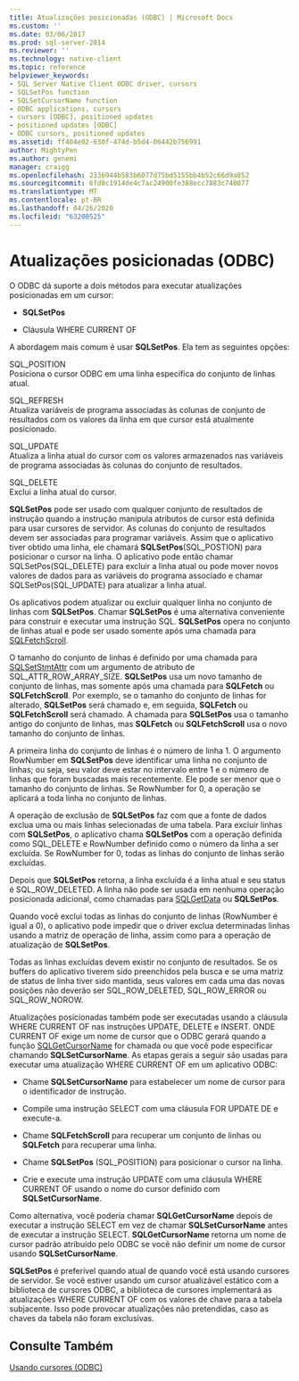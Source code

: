 ```yaml
---
title: Atualizações posicionadas (ODBC) | Microsoft Docs
ms.custom: ''
ms.date: 03/06/2017
ms.prod: sql-server-2014
ms.reviewer: ''
ms.technology: native-client
ms.topic: reference
helpviewer_keywords:
- SQL Server Native Client ODBC driver, cursors
- SQLSetPos function
- SQLSetCursorName function
- ODBC applications, cursors
- cursors [ODBC], positioned updates
- positioned updates [ODBC]
- ODBC cursors, positioned updates
ms.assetid: ff404e02-630f-474d-b5d4-06442b756991
author: MightyPen
ms.author: genemi
manager: craigg
ms.openlocfilehash: 2336944b583b6077d75bd5155bb4b52c66d9a852
ms.sourcegitcommit: 6fd8c1914de4c7ac24900fe388ecc7883c740077
ms.translationtype: MT
ms.contentlocale: pt-BR
ms.lasthandoff: 04/26/2020
ms.locfileid: "63200525"
---
```

# <a name="positioned-updates-odbc"></a>Atualizações posicionadas (ODBC)
  O ODBC dá suporte a dois métodos para executar atualizações posicionadas em um cursor:  
  
-   **SQLSetPos**  
  
-   Cláusula WHERE CURRENT OF  
  
 A abordagem mais comum é usar **SQLSetPos**. Ela tem as seguintes opções:  
  
 SQL_POSITION  
 Posiciona o cursor ODBC em uma linha específica do conjunto de linhas atual.  
  
 SQL_REFRESH  
 Atualiza variáveis de programa associadas às colunas de conjunto de resultados com os valores da linha em que cursor está atualmente posicionado.  
  
 SQL_UPDATE  
 Atualiza a linha atual do cursor com os valores armazenados nas variáveis de programa associadas às colunas do conjunto de resultados.  
  
 SQL_DELETE  
 Exclui a linha atual do cursor.  
  
 **SQLSetPos** pode ser usado com qualquer conjunto de resultados de instrução quando a instrução manipula atributos de cursor está definida para usar cursores de servidor. As colunas do conjunto de resultados devem ser associadas para programar variáveis. Assim que o aplicativo tiver obtido uma linha, ele chamará **SQLSetPos**(SQL_POSTION) para posicionar o cursor na linha. O aplicativo pode então chamar SQLSetPos(SQL_DELETE) para excluir a linha atual ou pode mover novos valores de dados para as variáveis do programa associado e chamar SQLSetPos(SQL_UPDATE) para atualizar a linha atual.  
  
 Os aplicativos podem atualizar ou excluir qualquer linha no conjunto de linhas com **SQLSetPos**. Chamar **SQLSetPos** é uma alternativa conveniente para construir e executar uma instrução SQL. **SQLSetPos** opera no conjunto de linhas atual e pode ser usado somente após uma chamada para [SQLFetchScroll](../native-client-odbc-api/sqlfetchscroll.md).  
  
 O tamanho do conjunto de linhas é definido por uma chamada para [SQLSetStmtAttr](../native-client-odbc-api/sqlsetstmtattr.md) com um argumento de atributo de SQL_ATTR_ROW_ARRAY_SIZE. **SQLSetPos** usa um novo tamanho de conjunto de linhas, mas somente após uma chamada para **SQLFetch** ou **SQLFetchScroll**. Por exemplo, se o tamanho do conjunto de linhas for alterado, **SQLSetPos** será chamado e, em seguida, **SQLFetch** ou **SQLFetchScroll** será chamado. A chamada para **SQLSetPos** usa o tamanho antigo do conjunto de linhas, mas **SQLFetch** ou **SQLFetchScroll** usa o novo tamanho do conjunto de linhas.  
  
 A primeira linha do conjunto de linhas é o número de linha 1. O argumento RowNumber em **SQLSetPos** deve identificar uma linha no conjunto de linhas; ou seja, seu valor deve estar no intervalo entre 1 e o número de linhas que foram buscadas mais recentemente. Ele pode ser menor que o tamanho do conjunto de linhas. Se RowNumber for 0, a operação se aplicará a toda linha no conjunto de linhas.  
  
 A operação de exclusão de **SQLSetPos** faz com que a fonte de dados exclua uma ou mais linhas selecionadas de uma tabela. Para excluir linhas com **SQLSetPos**, o aplicativo chama **SQLSetPos** com a operação definida como SQL_DELETE e RowNumber definido como o número da linha a ser excluída. Se RowNumber for 0, todas as linhas do conjunto de linhas serão excluídas.  
  
 Depois que **SQLSetPos** retorna, a linha excluída é a linha atual e seu status é SQL_ROW_DELETED. A linha não pode ser usada em nenhuma operação posicionada adicional, como chamadas para [SQLGetData](../native-client-odbc-api/sqlgetdata.md) ou **SQLSetPos**.  
  
 Quando você exclui todas as linhas do conjunto de linhas (RowNumber é igual a 0), o aplicativo pode impedir que o driver exclua determinadas linhas usando a matriz de operação de linha, assim como para a operação de atualização de **SQLSetPos**.  
  
 Todas as linhas excluídas devem existir no conjunto de resultados. Se os buffers do aplicativo tiverem sido preenchidos pela busca e se uma matriz de status de linha tiver sido mantida, seus valores em cada uma das novas posições não deverão ser SQL_ROW_DELETED, SQL_ROW_ERROR ou SQL_ROW_NOROW.  
  
 Atualizações posicionadas também pode ser executadas usando a cláusula WHERE CURRENT OF nas instruções UPDATE, DELETE e INSERT. ONDE CURRENT OF exige um nome de cursor que o ODBC gerará quando a função [SQLGetCursorName](../native-client-odbc-api/sqlgetcursorname.md) for chamada ou que você pode especificar chamando **SQLSetCursorName**. As etapas gerais a seguir são usadas para executar uma atualização WHERE CURRENT OF em um aplicativo ODBC:  
  
-   Chame **SQLSetCursorName** para estabelecer um nome de cursor para o identificador de instrução.  
  
-   Compile uma instrução SELECT com uma cláusula FOR UPDATE DE e execute-a.  
  
-   Chame **SQLFetchScroll** para recuperar um conjunto de linhas ou **SQLFetch** para recuperar uma linha.  
  
-   Chame **SQLSetPos** (SQL_POSITION) para posicionar o cursor na linha.  
  
-   Crie e execute uma instrução UPDATE com uma cláusula WHERE CURRENT OF usando o nome do cursor definido com **SQLSetCursorName**.  
  
 Como alternativa, você poderia chamar **SQLGetCursorName** depois de executar a instrução SELECT em vez de chamar **SQLSetCursorName** antes de executar a instrução SELECT. **SQLGetCursorName** retorna um nome de cursor padrão atribuído pelo ODBC se você não definir um nome de cursor usando **SQLSetCursorName**.  
  
 **SQLSetPos** é preferível quando atual de quando você está usando cursores de servidor. Se você estiver usando um cursor atualizável estático com a biblioteca de cursores ODBC, a biblioteca de cursores implementará as atualizações WHERE CURRENT OF com os valores de chave para a tabela subjacente. Isso pode provocar atualizações não pretendidas, caso as chaves da tabela não foram exclusivas.  
  
## <a name="see-also"></a>Consulte Também  
 [Usando cursores &#40;ODBC&#41;](using-cursors-odbc.md)  
  
  
